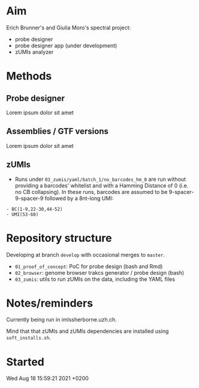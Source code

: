# Aim

Erich Brunner's and Giulia Moro's spectral project:
- probe designer
- probe designer app (under development)
- zUMIs analyzer

# Methods

## Probe designer

Lorem ipsum dolor sit amet

## Assemblies / GTF versions

Lorem ipsum dolor sit amet

## zUMIs

- Runs under `03_zumis/yaml/batch_1/no_barcodes_hm_0` are run without providing a barcodes' whitelist and with a Hamming Distance of 0 (i.e. no CB collapsing). In these runs, barcodes are assumed to be 9-spacer-9-spacer-9 followed by a 8nt-long UMI:

```
- BC(1-9,22-30,44-52)
- UMI(53-60)
```

# Repository structure

Developing at branch `develop` with occasional merges to `master`.

- `01_proof_of_concept`: PoC for probe design (bash and Rmd)
- `02_browser`: genome browser trakcs generator / probe design (bash)
- `03_zumis`: utils to run zUMIs on the data, including the YAML files

# Notes/reminders

Currently being run in imlssherborne.uzh.ch.

Mind that that zUMIs and zUMIs dependencies are installed using `soft_installs.sh`.

# Started

Wed Aug 18 15:59:21 2021 +0200
